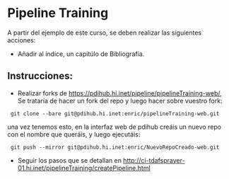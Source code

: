 Pipeline Training
=================

A partir del ejemplo de este curso, se deben realizar las siguientes acciones:

  * Añadir al índice, un capitúlo de Bibliografía.
 
Instrucciones:
--------------

* Realizar forks de https://pdihub.hi.inet/pipeline/pipelineTraining-web/,
  Se trataría de hacer un fork del repo y luego hacer sobre vuestro fork:

```
 git clone --bare git@pdihub.hi.inet:enric/pipelineTraining-web.git
```

 una vez tenemos esto, en la interfaz web de pdihub creáis un nuevo repo con el nombre que queráis, y luego ejecutáis:

```
 git push --mirror git@pdihub.hi.inet:enric/NuevoRepoCreado-web.git
```
                  
                  
* Seguir los pasos que se detallan en http://ci-tdafsprayer-01.hi.inet/pipelineTraining/createPipeline.html                

                   
